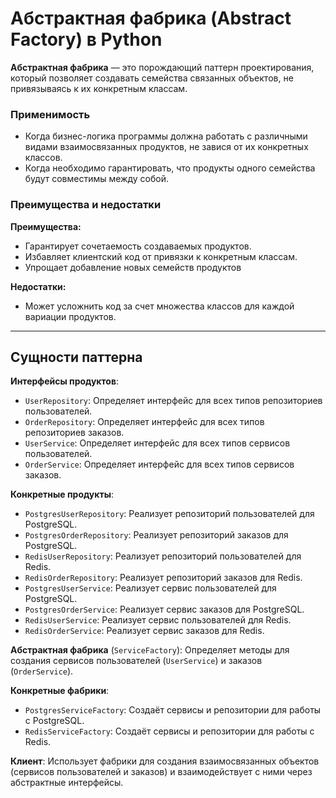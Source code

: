 # Абстрактная фабрика (Abstract Factory) в Python

**Абстрактная фабрика** — это порождающий паттерн проектирования, который позволяет создавать семейства связанных объектов, не привязываясь к их конкретным классам.

### Применимость

- Когда бизнес-логика программы должна работать с различными видами взаимосвязанных продуктов, не завися от их конкретных классов.
- Когда необходимо гарантировать, что продукты одного семейства будут совместимы между собой.

### Преимущества и недостатки

**Преимущества:**

* Гарантирует сочетаемость создаваемых продуктов.
* Избавляет клиентский код от привязки к конкретным классам.
* Упрощает добавление новых семейств продуктов

**Недостатки:**
- Может усложнить код за счет множества классов для каждой вариации продуктов.

---

## Сущности паттерна

**Интерфейсы продуктов**:
   - `UserRepository`: Определяет интерфейс для всех типов репозиториев пользователей.
   - `OrderRepository`: Определяет интерфейс для всех типов репозиториев заказов.
   - `UserService`: Определяет интерфейс для всех типов сервисов пользователей.
   - `OrderService`: Определяет интерфейс для всех типов сервисов заказов.

**Конкретные продукты**:
   - `PostgresUserRepository`: Реализует репозиторий пользователей для PostgreSQL.
   - `PostgresOrderRepository`: Реализует репозиторий заказов для PostgreSQL.
   - `RedisUserRepository`: Реализует репозиторий пользователей для Redis.
   - `RedisOrderRepository`: Реализует репозиторий заказов для Redis.
   - `PostgresUserService`: Реализует сервис пользователей для PostgreSQL.
   - `PostgresOrderService`: Реализует сервис заказов для PostgreSQL.
   - `RedisUserService`: Реализует сервис пользователей для Redis.
   - `RedisOrderService`: Реализует сервис заказов для Redis.

**Абстрактная фабрика** (`ServiceFactory`): Определяет методы для создания сервисов пользователей (`UserService`) и заказов (`OrderService`).

**Конкретные фабрики**:
   - `PostgresServiceFactory`: Создаёт сервисы и репозитории для работы с PostgreSQL.
   - `RedisServiceFactory`: Создаёт сервисы и репозитории для работы с Redis.

**Клиент**: Испoльзует фабрики для создания взаимосвязанных объектов (сервисов пользователей и заказов) и взаимодействует с ними через абстрактные интерфейсы.
